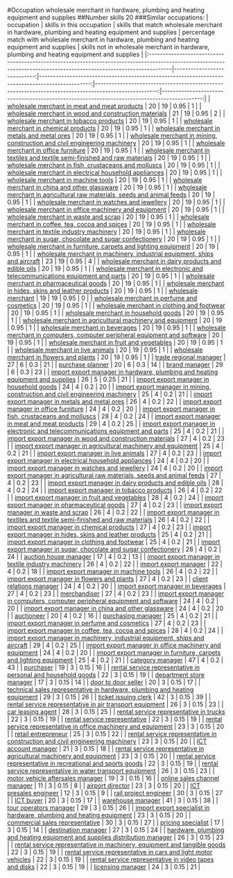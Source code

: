 #Occupation wholesale merchant in hardware, plumbing and heating equipment and supplies
##Number skills 20
###Similar occupations:
| occupation                                                                                                                                                          |   skills in this occupation |   skills that match wholesale merchant in hardware, plumbing and heating equipment and supplies |   percentage match with wholesale merchant in hardware, plumbing and heating equipment and supplies |   skills not in wholesale merchant in hardware, plumbing and heating equipment and supplies |
|:--------------------------------------------------------------------------------------------------------------------------------------------------------------------|----------------------------:|------------------------------------------------------------------------------------------------:|----------------------------------------------------------------------------------------------------:|--------------------------------------------------------------------------------------------:|
| [wholesale merchant in meat and meat products](wholesale_merchant_in_meat_and_meat_products.md)                                                                     |                          20 |                                                                                              19 |                                                                                                0.95 |                                                                                           1 |
| [wholesale merchant in wood and construction materials](wholesale_merchant_in_wood_and_construction_materials.md)                                                   |                          21 |                                                                                              19 |                                                                                                0.95 |                                                                                           2 |
| [wholesale merchant in tobacco products](wholesale_merchant_in_tobacco_products.md)                                                                                 |                          20 |                                                                                              19 |                                                                                                0.95 |                                                                                           1 |
| [wholesale merchant in chemical products](wholesale_merchant_in_chemical_products.md)                                                                               |                          20 |                                                                                              19 |                                                                                                0.95 |                                                                                           1 |
| [wholesale merchant in metals and metal ores](wholesale_merchant_in_metals_and_metal_ores.md)                                                                       |                          20 |                                                                                              19 |                                                                                                0.95 |                                                                                           1 |
| [wholesale merchant in mining, construction and civil engineering machinery](wholesale_merchant_in_mining,_construction_and_civil_engineering_machinery.md)         |                          20 |                                                                                              19 |                                                                                                0.95 |                                                                                           1 |
| [wholesale merchant in office furniture](wholesale_merchant_in_office_furniture.md)                                                                                 |                          20 |                                                                                              19 |                                                                                                0.95 |                                                                                           1 |
| [wholesale merchant in textiles and textile semi-finished and raw materials](wholesale_merchant_in_textiles_and_textile_semi-finished_and_raw_materials.md)         |                          20 |                                                                                              19 |                                                                                                0.95 |                                                                                           1 |
| [wholesale merchant in fish, crustaceans and molluscs](wholesale_merchant_in_fish,_crustaceans_and_molluscs.md)                                                     |                          20 |                                                                                              19 |                                                                                                0.95 |                                                                                           1 |
| [wholesale merchant in electrical household appliances](wholesale_merchant_in_electrical_household_appliances.md)                                                   |                          20 |                                                                                              19 |                                                                                                0.95 |                                                                                           1 |
| [wholesale merchant in machine tools](wholesale_merchant_in_machine_tools.md)                                                                                       |                          20 |                                                                                              19 |                                                                                                0.95 |                                                                                           1 |
| [wholesale merchant in china and other glassware](wholesale_merchant_in_china_and_other_glassware.md)                                                               |                          20 |                                                                                              19 |                                                                                                0.95 |                                                                                           1 |
| [wholesale merchant in agricultural raw materials, seeds and animal feeds](wholesale_merchant_in_agricultural_raw_materials,_seeds_and_animal_feeds.md)             |                          20 |                                                                                              19 |                                                                                                0.95 |                                                                                           1 |
| [wholesale merchant in watches and jewellery](wholesale_merchant_in_watches_and_jewellery.md)                                                                       |                          20 |                                                                                              19 |                                                                                                0.95 |                                                                                           1 |
| [wholesale merchant in office machinery and equipment](wholesale_merchant_in_office_machinery_and_equipment.md)                                                     |                          20 |                                                                                              19 |                                                                                                0.95 |                                                                                           1 |
| [wholesale merchant in waste and scrap](wholesale_merchant_in_waste_and_scrap.md)                                                                                   |                          20 |                                                                                              19 |                                                                                                0.95 |                                                                                           1 |
| [wholesale merchant in coffee, tea, cocoa and spices](wholesale_merchant_in_coffee,_tea,_cocoa_and_spices.md)                                                       |                          20 |                                                                                              19 |                                                                                                0.95 |                                                                                           1 |
| [wholesale merchant in textile industry machinery](wholesale_merchant_in_textile_industry_machinery.md)                                                             |                          20 |                                                                                              19 |                                                                                                0.95 |                                                                                           1 |
| [wholesale merchant in sugar, chocolate and sugar confectionery](wholesale_merchant_in_sugar,_chocolate_and_sugar_confectionery.md)                                 |                          20 |                                                                                              19 |                                                                                                0.95 |                                                                                           1 |
| [wholesale merchant in furniture, carpets and lighting equipment](wholesale_merchant_in_furniture,_carpets_and_lighting_equipment.md)                               |                          20 |                                                                                              19 |                                                                                                0.95 |                                                                                           1 |
| [wholesale merchant in machinery, industrial equipment, ships and aircraft](wholesale_merchant_in_machinery,_industrial_equipment,_ships_and_aircraft.md)           |                          23 |                                                                                              19 |                                                                                                0.95 |                                                                                           4 |
| [wholesale merchant in dairy products and edible oils](wholesale_merchant_in_dairy_products_and_edible_oils.md)                                                     |                          20 |                                                                                              19 |                                                                                                0.95 |                                                                                           1 |
| [wholesale merchant in electronic and telecommunications equipment and parts](wholesale_merchant_in_electronic_and_telecommunications_equipment_and_parts.md)       |                          20 |                                                                                              19 |                                                                                                0.95 |                                                                                           1 |
| [wholesale merchant in pharmaceutical goods](wholesale_merchant_in_pharmaceutical_goods.md)                                                                         |                          20 |                                                                                              19 |                                                                                                0.95 |                                                                                           1 |
| [wholesale merchant in hides, skins and leather products](wholesale_merchant_in_hides,_skins_and_leather_products.md)                                               |                          20 |                                                                                              19 |                                                                                                0.95 |                                                                                           1 |
| [wholesale merchant](wholesale_merchant.md)                                                                                                                         |                          19 |                                                                                              19 |                                                                                                0.95 |                                                                                           0 |
| [wholesale merchant in perfume and cosmetics](wholesale_merchant_in_perfume_and_cosmetics.md)                                                                       |                          20 |                                                                                              19 |                                                                                                0.95 |                                                                                           1 |
| [wholesale merchant in clothing and footwear](wholesale_merchant_in_clothing_and_footwear.md)                                                                       |                          20 |                                                                                              19 |                                                                                                0.95 |                                                                                           1 |
| [wholesale merchant in household goods](wholesale_merchant_in_household_goods.md)                                                                                   |                          20 |                                                                                              19 |                                                                                                0.95 |                                                                                           1 |
| [wholesale merchant in agricultural machinery and equipment](wholesale_merchant_in_agricultural_machinery_and_equipment.md)                                         |                          20 |                                                                                              19 |                                                                                                0.95 |                                                                                           1 |
| [wholesale merchant in beverages](wholesale_merchant_in_beverages.md)                                                                                               |                          20 |                                                                                              19 |                                                                                                0.95 |                                                                                           1 |
| [wholesale merchant in computers, computer peripheral equipment and software](wholesale_merchant_in_computers,_computer_peripheral_equipment_and_software.md)       |                          20 |                                                                                              19 |                                                                                                0.95 |                                                                                           1 |
| [wholesale merchant in fruit and vegetables](wholesale_merchant_in_fruit_and_vegetables.md)                                                                         |                          20 |                                                                                              19 |                                                                                                0.95 |                                                                                           1 |
| [wholesale merchant in live animals](wholesale_merchant_in_live_animals.md)                                                                                         |                          20 |                                                                                              19 |                                                                                                0.95 |                                                                                           1 |
| [wholesale merchant in flowers and plants](wholesale_merchant_in_flowers_and_plants.md)                                                                             |                          20 |                                                                                              19 |                                                                                                0.95 |                                                                                           1 |
| [trade regional manager](trade_regional_manager.md)                                                                                                                 |                          27 |                                                                                               6 |                                                                                                0.3  |                                                                                          21 |
| [purchase planner](purchase_planner.md)                                                                                                                             |                          20 |                                                                                               6 |                                                                                                0.3  |                                                                                          14 |
| [brand manager](brand_manager.md)                                                                                                                                   |                          29 |                                                                                               6 |                                                                                                0.3  |                                                                                          23 |
| [import export manager in hardware, plumbing and heating equipment and supplies](import_export_manager_in_hardware,_plumbing_and_heating_equipment_and_supplies.md) |                          26 |                                                                                               5 |                                                                                                0.25 |                                                                                          21 |
| [import export manager in household goods](import_export_manager_in_household_goods.md)                                                                             |                          24 |                                                                                               4 |                                                                                                0.2  |                                                                                          20 |
| [import export manager in mining, construction and civil engineering machinery](import_export_manager_in_mining,_construction_and_civil_engineering_machinery.md)   |                          25 |                                                                                               4 |                                                                                                0.2  |                                                                                          21 |
| [import export manager in metals and metal ores](import_export_manager_in_metals_and_metal_ores.md)                                                                 |                          26 |                                                                                               4 |                                                                                                0.2  |                                                                                          22 |
| [import export manager in office furniture](import_export_manager_in_office_furniture.md)                                                                           |                          24 |                                                                                               4 |                                                                                                0.2  |                                                                                          20 |
| [import export manager in fish, crustaceans and molluscs](import_export_manager_in_fish,_crustaceans_and_molluscs.md)                                               |                          28 |                                                                                               4 |                                                                                                0.2  |                                                                                          24 |
| [import export manager in meat and meat products](import_export_manager_in_meat_and_meat_products.md)                                                               |                          29 |                                                                                               4 |                                                                                                0.2  |                                                                                          25 |
| [import export manager in electronic and telecommunications equipment and parts](import_export_manager_in_electronic_and_telecommunications_equipment_and_parts.md) |                          25 |                                                                                               4 |                                                                                                0.2  |                                                                                          21 |
| [import export manager in wood and construction materials](import_export_manager_in_wood_and_construction_materials.md)                                             |                          27 |                                                                                               4 |                                                                                                0.2  |                                                                                          23 |
| [import export manager in agricultural machinery and equipment](import_export_manager_in_agricultural_machinery_and_equipment.md)                                   |                          25 |                                                                                               4 |                                                                                                0.2  |                                                                                          21 |
| [import export manager in live animals](import_export_manager_in_live_animals.md)                                                                                   |                          27 |                                                                                               4 |                                                                                                0.2  |                                                                                          23 |
| [import export manager in electrical household appliances](import_export_manager_in_electrical_household_appliances.md)                                             |                          24 |                                                                                               4 |                                                                                                0.2  |                                                                                          20 |
| [import export manager in watches and jewellery](import_export_manager_in_watches_and_jewellery.md)                                                                 |                          24 |                                                                                               4 |                                                                                                0.2  |                                                                                          20 |
| [import export manager in agricultural raw materials, seeds and animal feeds](import_export_manager_in_agricultural_raw_materials,_seeds_and_animal_feeds.md)       |                          27 |                                                                                               4 |                                                                                                0.2  |                                                                                          23 |
| [import export manager in dairy products and edible oils](import_export_manager_in_dairy_products_and_edible_oils.md)                                               |                          28 |                                                                                               4 |                                                                                                0.2  |                                                                                          24 |
| [import export manager in tobacco products](import_export_manager_in_tobacco_products.md)                                                                           |                          26 |                                                                                               4 |                                                                                                0.2  |                                                                                          22 |
| [import export manager in fruit and vegetables](import_export_manager_in_fruit_and_vegetables.md)                                                                   |                          28 |                                                                                               4 |                                                                                                0.2  |                                                                                          24 |
| [import export manager in pharmaceutical goods](import_export_manager_in_pharmaceutical_goods.md)                                                                   |                          27 |                                                                                               4 |                                                                                                0.2  |                                                                                          23 |
| [import export manager in waste and scrap](import_export_manager_in_waste_and_scrap.md)                                                                             |                          26 |                                                                                               4 |                                                                                                0.2  |                                                                                          22 |
| [import export manager in textiles and textile semi-finished and raw materials](import_export_manager_in_textiles_and_textile_semi-finished_and_raw_materials.md)   |                          26 |                                                                                               4 |                                                                                                0.2  |                                                                                          22 |
| [import export manager in chemical products](import_export_manager_in_chemical_products.md)                                                                         |                          27 |                                                                                               4 |                                                                                                0.2  |                                                                                          23 |
| [import export manager in hides, skins and leather products](import_export_manager_in_hides,_skins_and_leather_products.md)                                         |                          25 |                                                                                               4 |                                                                                                0.2  |                                                                                          21 |
| [import export manager in clothing and footwear](import_export_manager_in_clothing_and_footwear.md)                                                                 |                          25 |                                                                                               4 |                                                                                                0.2  |                                                                                          21 |
| [import export manager in sugar, chocolate and sugar confectionery](import_export_manager_in_sugar,_chocolate_and_sugar_confectionery.md)                           |                          28 |                                                                                               4 |                                                                                                0.2  |                                                                                          24 |
| [auction house manager](auction_house_manager.md)                                                                                                                   |                          17 |                                                                                               4 |                                                                                                0.2  |                                                                                          13 |
| [import export manager in textile industry machinery](import_export_manager_in_textile_industry_machinery.md)                                                       |                          26 |                                                                                               4 |                                                                                                0.2  |                                                                                          22 |
| [import export manager](import_export_manager.md)                                                                                                                   |                          22 |                                                                                               4 |                                                                                                0.2  |                                                                                          18 |
| [import export manager in machine tools](import_export_manager_in_machine_tools.md)                                                                                 |                          26 |                                                                                               4 |                                                                                                0.2  |                                                                                          22 |
| [import export manager in flowers and plants](import_export_manager_in_flowers_and_plants.md)                                                                       |                          27 |                                                                                               4 |                                                                                                0.2  |                                                                                          23 |
| [client relations manager](client_relations_manager.md)                                                                                                             |                          24 |                                                                                               4 |                                                                                                0.2  |                                                                                          20 |
| [import export manager in beverages](import_export_manager_in_beverages.md)                                                                                         |                          27 |                                                                                               4 |                                                                                                0.2  |                                                                                          23 |
| [merchandiser](merchandiser.md)                                                                                                                                     |                          27 |                                                                                               4 |                                                                                                0.2  |                                                                                          23 |
| [import export manager in computers, computer peripheral equipment and software](import_export_manager_in_computers,_computer_peripheral_equipment_and_software.md) |                          24 |                                                                                               4 |                                                                                                0.2  |                                                                                          20 |
| [import export manager in china and other glassware](import_export_manager_in_china_and_other_glassware.md)                                                         |                          24 |                                                                                               4 |                                                                                                0.2  |                                                                                          20 |
| [auctioneer](auctioneer.md)                                                                                                                                         |                          20 |                                                                                               4 |                                                                                                0.2  |                                                                                          16 |
| [purchasing manager](purchasing_manager.md)                                                                                                                         |                          25 |                                                                                               4 |                                                                                                0.2  |                                                                                          21 |
| [import export manager in perfume and cosmetics](import_export_manager_in_perfume_and_cosmetics.md)                                                                 |                          27 |                                                                                               4 |                                                                                                0.2  |                                                                                          23 |
| [import export manager in coffee, tea, cocoa and spices](import_export_manager_in_coffee,_tea,_cocoa_and_spices.md)                                                 |                          28 |                                                                                               4 |                                                                                                0.2  |                                                                                          24 |
| [import export manager in machinery, industrial equipment, ships and aircraft](import_export_manager_in_machinery,_industrial_equipment,_ships_and_aircraft.md)     |                          29 |                                                                                               4 |                                                                                                0.2  |                                                                                          25 |
| [import export manager in office machinery and equipment](import_export_manager_in_office_machinery_and_equipment.md)                                               |                          24 |                                                                                               4 |                                                                                                0.2  |                                                                                          20 |
| [import export manager in furniture, carpets and lighting equipment](import_export_manager_in_furniture,_carpets_and_lighting_equipment.md)                         |                          25 |                                                                                               4 |                                                                                                0.2  |                                                                                          21 |
| [category manager](category_manager.md)                                                                                                                             |                          47 |                                                                                               4 |                                                                                                0.2  |                                                                                          43 |
| [purchaser](purchaser.md)                                                                                                                                           |                          19 |                                                                                               3 |                                                                                                0.15 |                                                                                          16 |
| [rental service representative in personal and household goods](rental_service_representative_in_personal_and_household_goods.md)                                   |                          22 |                                                                                               3 |                                                                                                0.15 |                                                                                          19 |
| [department store manager](department_store_manager.md)                                                                                                             |                          17 |                                                                                               3 |                                                                                                0.15 |                                                                                          14 |
| [door to door seller](door_to_door_seller.md)                                                                                                                       |                          20 |                                                                                               3 |                                                                                                0.15 |                                                                                          17 |
| [technical sales representative in hardware, plumbing and heating equipment](technical_sales_representative_in_hardware,_plumbing_and_heating_equipment.md)         |                          29 |                                                                                               3 |                                                                                                0.15 |                                                                                          26 |
| [ticket issuing clerk](ticket_issuing_clerk.md)                                                                                                                     |                          42 |                                                                                               3 |                                                                                                0.15 |                                                                                          39 |
| [rental service representative in air transport equipment](rental_service_representative_in_air_transport_equipment.md)                                             |                          26 |                                                                                               3 |                                                                                                0.15 |                                                                                          23 |
| [car leasing agent](car_leasing_agent.md)                                                                                                                           |                          28 |                                                                                               3 |                                                                                                0.15 |                                                                                          25 |
| [rental service representative in trucks](rental_service_representative_in_trucks.md)                                                                               |                          22 |                                                                                               3 |                                                                                                0.15 |                                                                                          19 |
| [rental service representative](rental_service_representative.md)                                                                                                   |                          22 |                                                                                               3 |                                                                                                0.15 |                                                                                          19 |
| [rental service representative in office machinery and equipment](rental_service_representative_in_office_machinery_and_equipment.md)                               |                          23 |                                                                                               3 |                                                                                                0.15 |                                                                                          20 |
| [retail entrepreneur](retail_entrepreneur.md)                                                                                                                       |                          25 |                                                                                               3 |                                                                                                0.15 |                                                                                          22 |
| [rental service representative in construction and civil engineering machinery](rental_service_representative_in_construction_and_civil_engineering_machinery.md)   |                          23 |                                                                                               3 |                                                                                                0.15 |                                                                                          20 |
| [ICT account manager](ICT_account_manager.md)                                                                                                                       |                          21 |                                                                                               3 |                                                                                                0.15 |                                                                                          18 |
| [rental service representative in agricultural machinery and equipment](rental_service_representative_in_agricultural_machinery_and_equipment.md)                   |                          23 |                                                                                               3 |                                                                                                0.15 |                                                                                          20 |
| [rental service representative in recreational and sports goods](rental_service_representative_in_recreational_and_sports_goods.md)                                 |                          22 |                                                                                               3 |                                                                                                0.15 |                                                                                          19 |
| [rental service representative in water transport equipment](rental_service_representative_in_water_transport_equipment.md)                                         |                          26 |                                                                                               3 |                                                                                                0.15 |                                                                                          23 |
| [motor vehicle aftersales manager](motor_vehicle_aftersales_manager.md)                                                                                             |                          19 |                                                                                               3 |                                                                                                0.15 |                                                                                          16 |
| [online sales channel manager](online_sales_channel_manager.md)                                                                                                     |                          11 |                                                                                               3 |                                                                                                0.15 |                                                                                           8 |
| [airport director](airport_director.md)                                                                                                                             |                          23 |                                                                                               3 |                                                                                                0.15 |                                                                                          20 |
| [ICT presales engineer](ICT_presales_engineer.md)                                                                                                                   |                          12 |                                                                                               3 |                                                                                                0.15 |                                                                                           9 |
| [rail project engineer](rail_project_engineer.md)                                                                                                                   |                          30 |                                                                                               3 |                                                                                                0.15 |                                                                                          27 |
| [ICT buyer](ICT_buyer.md)                                                                                                                                           |                          20 |                                                                                               3 |                                                                                                0.15 |                                                                                          17 |
| [warehouse manager](warehouse_manager.md)                                                                                                                           |                          41 |                                                                                               3 |                                                                                                0.15 |                                                                                          38 |
| [tour operators manager](tour_operators_manager.md)                                                                                                                 |                          29 |                                                                                               3 |                                                                                                0.15 |                                                                                          26 |
| [import export specialist in hardware, plumbing and heating equipment](import_export_specialist_in_hardware,_plumbing_and_heating_equipment.md)                     |                          23 |                                                                                               3 |                                                                                                0.15 |                                                                                          20 |
| [commercial sales representative](commercial_sales_representative.md)                                                                                               |                          30 |                                                                                               3 |                                                                                                0.15 |                                                                                          27 |
| [pricing specialist](pricing_specialist.md)                                                                                                                         |                          17 |                                                                                               3 |                                                                                                0.15 |                                                                                          14 |
| [destination manager](destination_manager.md)                                                                                                                       |                          27 |                                                                                               3 |                                                                                                0.15 |                                                                                          24 |
| [hardware, plumbing and heating equipment and supplies distribution manager](hardware,_plumbing_and_heating_equipment_and_supplies_distribution_manager.md)         |                          26 |                                                                                               3 |                                                                                                0.15 |                                                                                          23 |
| [rental service representative in machinery, equipment and tangible goods](rental_service_representative_in_machinery,_equipment_and_tangible_goods.md)             |                          22 |                                                                                               3 |                                                                                                0.15 |                                                                                          19 |
| [rental service representative in cars and light motor vehicles](rental_service_representative_in_cars_and_light_motor_vehicles.md)                                 |                          22 |                                                                                               3 |                                                                                                0.15 |                                                                                          19 |
| [rental service representative in video tapes and disks](rental_service_representative_in_video_tapes_and_disks.md)                                                 |                          22 |                                                                                               3 |                                                                                                0.15 |                                                                                          19 |
| [licensing manager](licensing_manager.md)                                                                                                                           |                          24 |                                                                                               3 |                                                                                                0.15 |                                                                                          21 |
